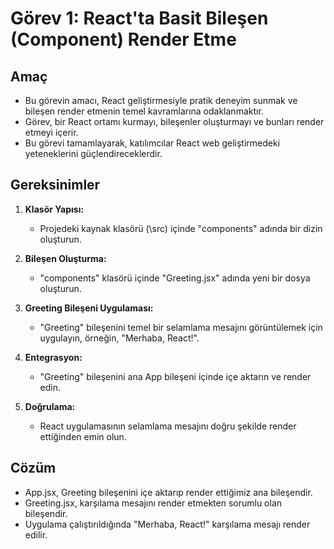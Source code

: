 # Görev 1: React'ta Basit Bileşen (Component) Render Etme

## Amaç

- Bu görevin amacı, React geliştirmesiyle pratik deneyim sunmak ve bileşen render etmenin temel kavramlarına odaklanmaktır.
- Görev, bir React ortamı kurmayı, bileşenler oluşturmayı ve bunları render etmeyi içerir.
- Bu görevi tamamlayarak, katılımcılar React web geliştirmedeki yeteneklerini güçlendireceklerdir.

## Gereksinimler

1. **Klasör Yapısı:**
   - Projedeki kaynak klasörü (\src) içinde "components" adında bir dizin oluşturun.

2. **Bileşen Oluşturma:**
   - "components" klasörü içinde "Greeting.jsx" adında yeni bir dosya oluşturun.

3. **Greeting Bileşeni Uygulaması:**
   - "Greeting" bileşenini temel bir selamlama mesajını görüntülemek için uygulayın, örneğin, "Merhaba, React!".

4. **Entegrasyon:**
   - "Greeting" bileşenini ana App bileşeni içinde içe aktarın ve render edin.

5. **Doğrulama:**
   - React uygulamasının selamlama mesajını doğru şekilde render ettiğinden emin olun.

## Cözüm

- App.jsx, Greeting bileşenini içe aktarıp render ettiğimiz ana bileşendir.
- Greeting.jsx, karşılama mesajını render etmekten sorumlu olan bileşendir.
- Uygulama çalıştırıldığında "Merhaba, React!" karşılama mesajı render edilir.
